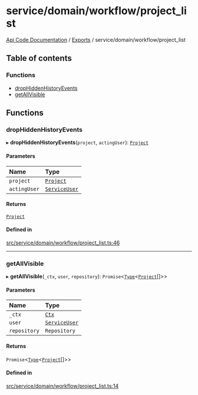 # service/domain/workflow/project\_list
 
[Api Code Documentation](../README.md) / [Exports](../modules.md) / service/domain/workflow/project\_list

## Table of contents

### Functions

- [dropHiddenHistoryEvents](service_domain_workflow_project_list.md#drophiddenhistoryevents)
- [getAllVisible](service_domain_workflow_project_list.md#getallvisible)

## Functions

### dropHiddenHistoryEvents

▸ **dropHiddenHistoryEvents**(`project`, `actingUser`): [`Project`](../interfaces/service_domain_workflow_project.Project.md)

#### Parameters

| Name | Type |
| :------ | :------ |
| `project` | [`Project`](../interfaces/service_domain_workflow_project.Project.md) |
| `actingUser` | [`ServiceUser`](../interfaces/service_domain_organization_service_user.ServiceUser.md) |

#### Returns

[`Project`](../interfaces/service_domain_workflow_project.Project.md)

#### Defined in

[src/service/domain/workflow/project_list.ts:46](https://github.com/openkfw/TruBudget/blob/40b449a/api/src/service/domain/workflow/project_list.ts#L46)

___

### getAllVisible

▸ **getAllVisible**(`_ctx`, `user`, `repository`): `Promise`\<[`Type`](result.md#type)\<[`Project`](../interfaces/service_domain_workflow_project.Project.md)[]\>\>

#### Parameters

| Name | Type |
| :------ | :------ |
| `_ctx` | [`Ctx`](../interfaces/lib_ctx.Ctx.md) |
| `user` | [`ServiceUser`](../interfaces/service_domain_organization_service_user.ServiceUser.md) |
| `repository` | `Repository` |

#### Returns

`Promise`\<[`Type`](result.md#type)\<[`Project`](../interfaces/service_domain_workflow_project.Project.md)[]\>\>

#### Defined in

[src/service/domain/workflow/project_list.ts:14](https://github.com/openkfw/TruBudget/blob/40b449a/api/src/service/domain/workflow/project_list.ts#L14)

